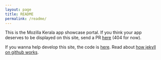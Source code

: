 ```yaml
---
layout: page
title: README
permalink: /readme/
---
```


This is the Mozilla Kerala app showcase portal. If you think your app deserves to be displayed on this site, send a PR [here](https://github.com/MozillaKerala/apps/) (404 for now).

If you wanna help develop this site, the code is [here](https://github.com/asdofindia/mozkapps). Read about [how jekyll on github works](http://jekyllrb.com/docs/github-pages/).
